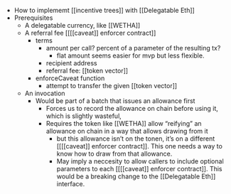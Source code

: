 - How to implememt [[incentive trees]] with [[Delegatable Eth]]
- Prerequisites
    - A delegatable currency, like [[WETHA]]
    - A referral fee [[[[caveat]] enforcer contract]]
        - terms
            - amount per call? percent of a parameter of the resulting tx?
                - flat amount seems easier for mvp but less flexible.
            - recipient address
            - referral fee: [[token vector]]
        - enforceCaveat function
            - attempt to transfer the given [[token vector]]
    - An invocation
        - Would be part of a batch that issues an allowance first
            - Forces us to record the allowance on chain before using it, which is slightly wasteful, 
            - Requires the token like [[WETHA]] allow “reifying” an allowance on chain in a way that allows drawing from it
                - but this allowance isn’t on the tonen, it’s on a different [[[[caveat]] enforcer contract]]. This one needs a way to know how to draw from that allowance.
                - May imply a neccesity to allow callers to include optional parameters to each [[[[caveat]] enforcer contract]]. This would be a breaking change to the [[Delegatable Eth]] interface.
